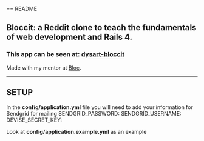 == README

## Bloccit: a Reddit clone to teach the fundamentals of web development and Rails 4.

### This app can be seen at: [dysart-bloccit](http://dysart-bloccit.herokuapp.com/)

Made with my mentor at [Bloc](http://bloc.io).

-------
## SETUP
In the **config/application.yml** file you will need to add your information for Sendgrid for mailing
SENDGRID_PASSWORD:
SENDGRID_USERNAME:
DEVISE_SECRET_KEY:

Look at **config/application.example.yml** as an example
